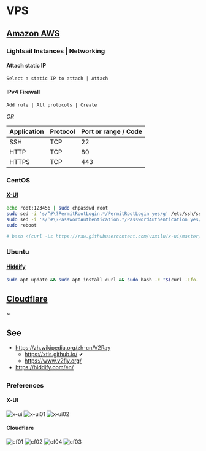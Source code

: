 
# VPS

## [Amazon AWS](https://console.aws.amazon.com)

### Lightsail Instances | Networking

#### Attach static IP

```
Select a static IP to attach | Attach
```

#### IPv4 Firewall

```
Add rule | All protocols | Create
```

*OR*

| Application | Protocol | Port or range / Code |
| ---- | ---- | ---- |
| SSH | TCP | 22 |
| HTTP | TCP | 80 |
| HTTPS | TCP | 443 |

### CentOS

#### [X-UI](https://github.com/vaxilu/x-ui)

```sh
echo root:123456 | sudo chpasswd root
sudo sed -i 's/^#\?PermitRootLogin.*/PermitRootLogin yes/g' /etc/ssh/sshd_config
sudo sed -i 's/^#\?PasswordAuthentication.*/PasswordAuthentication yes/g' /etc/ssh/sshd_config
sudo reboot
```

```sh
# bash <(curl -Ls https://raw.githubusercontent.com/vaxilu/x-ui/master/install.sh)
```

### Ubuntu

#### [Hiddify](https://github.com/hiddify/hiddify-config)

```sh
sudo apt update && sudo apt install curl && sudo bash -c "$(curl -Lfo- https://raw.githubusercontent.com/hiddify/hiddify-config/main/common/download_install.sh)"
```

## [Cloudflare](https://dash.cloudflare.com/)

~

## See

- https://zh.wikipedia.org/zh-cn/V2Ray
  - https://xtls.github.io/ ✔
  - https://www.v2fly.org/
- https://hiddify.com/en/

##
##

### Preferences

#### X-UI
![x-ui](x-ui.png)
![x-ui01](x-ui01.png)
![x-ui02](x-ui02.png)

#### Cloudflare
![cf01](cf01.png)
![cf02](cf02.png)
![cf04](cf04.png)
![cf03](cf03.png)
